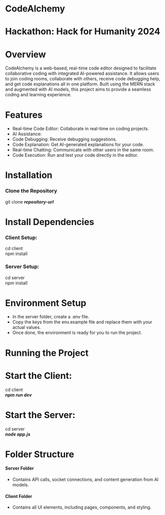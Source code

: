 # CodeAlchemy
# Hackathon: Hack for Humanity 2024
# Overview
CodeAlchemy is a web-based, real-time code editor designed to facilitate collaborative coding with integrated AI-powered assistance. It allows users to join coding rooms, collaborate with others, receive code debugging help, and get code explanations all in one platform. Built using the MERN stack and augmented with AI models, this project aims to provide a seamless coding and learning experience.
# Features
- Real-time Code Editor: Collaborate in real-time on coding projects.
- AI Assistance:
- Code Debugging: Receive debugging suggestions.
- Code Explanation: Get AI-generated explanations for your code.
- Real-time Chatting: Communicate with other users in the same room.
- Code Execution: Run and test your code directly in the editor.

# Installation
### Clone the Repository
git clone ***repository-url***

# Install Dependencies
### Client Setup:
cd client<br>
npm install<br>

### Server Setup:
cd server<br>
npm install<br>

# Environment Setup
- In the server folder, create a .env file.
- Copy the keys from the env.example file and replace them with your actual values.
- Once done, the environment is ready for you to run the project.

# Running the Project

# Start the Client:
cd client<br>
***npm run dev***

# Start the Server:
cd server<br>
***node app.js***

# Folder Structure
#### Server Folder
- Contains API calls, socket connections, and content generation from AI models.

#### Client Folder
- Contains all UI elements, including pages, components, and styling.
